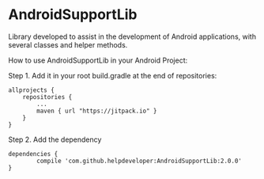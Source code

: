 # AndroidSupportLib
Library developed to assist in the development of Android applications, with several classes and helper methods.

How to use AndroidSupportLib in your Android Project:

Step 1. Add it in your root build.gradle at the end of repositories:

	allprojects {
		repositories {
			...
			maven { url "https://jitpack.io" }
		}
	}

Step 2. Add the dependency

	dependencies {
	        compile 'com.github.helpdeveloper:AndroidSupportLib:2.0.0'
	}
